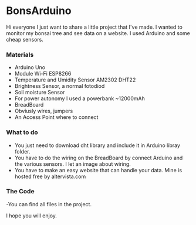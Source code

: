 # BonsArduino

Hi everyone I just want to share a little project that I've made.
I wanted to monitor my bonsai tree and see data on a website.
I used Arduino and some cheap sensors.

### Materials
- Arduino Uno
- Module Wi-Fi ESP8266
- Temperature and Umidity Sensor AM2302 DHT22
- Brightness Sensor, a normal fotodiod
- Soil moisture Sensor
- For power autonomy I used a powerbank ~12000mAh
- BreadBoard
- Obviusly wires, jumpers
- An Access Point where to connect

### What to do
- You just need to download dht library and include it in Arduino libray folder.
- You have to do the wiring on the BreadBoard by connect Arduino and the various sensors. I let an image about wiring.
- You have to make an easy website that can handle your data. Mine is hosted free by altervista.com

### The Code
-You can find all files in the project.

I hope you will enjoy.

